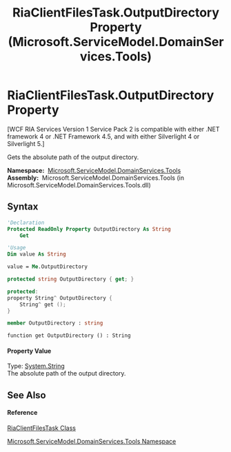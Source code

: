 ﻿---
title: RiaClientFilesTask.OutputDirectory Property  (Microsoft.ServiceModel.DomainServices.Tools)
TOCTitle: OutputDirectory Property
ms:assetid: P:Microsoft.ServiceModel.DomainServices.Tools.RiaClientFilesTask.OutputDirectory
ms:mtpsurl: https://msdn.microsoft.com/en-us/library/microsoft.servicemodel.domainservices.tools.riaclientfilestask.outputdirectory(v=VS.91)
ms:contentKeyID: 32336254
ms.date: 01/27/2012
mtps_version: v=VS.91
f1_keywords:
- Microsoft.ServiceModel.DomainServices.Tools.RiaClientFilesTask.OutputDirectory
- Microsoft.ServiceModel.DomainServices.Tools.RiaClientFilesTask.get_OutputDirectory
dev_langs:
- CSharp
- JScript
- VB
- FSharp
- c++
api_location:
- microsoft.servicemodel.domainservices.tools.dll
api_name:
- Microsoft.ServiceModel.DomainServices.Tools.RiaClientFilesTask.get_OutputDirectory
- Microsoft.ServiceModel.DomainServices.Tools.RiaClientFilesTask.OutputDirectory
api_type:
- Managed
topic_type:
- apiref
- kbSyntax
product_family_name: VS
ROBOTS: INDEX,FOLLOW
---

# RiaClientFilesTask.OutputDirectory Property

\[WCF RIA Services Version 1 Service Pack 2 is compatible with either .NET framework 4 or .NET Framework 4.5, and with either Silverlight 4 or Silverlight 5.\]

Gets the absolute path of the output directory.

**Namespace:**  [Microsoft.ServiceModel.DomainServices.Tools](gg153739\(v=vs.91\).md)  
**Assembly:**  Microsoft.ServiceModel.DomainServices.Tools (in Microsoft.ServiceModel.DomainServices.Tools.dll)

## Syntax

``` vb
'Declaration
Protected ReadOnly Property OutputDirectory As String
    Get
```

``` vb
'Usage
Dim value As String

value = Me.OutputDirectory
```

``` csharp
protected string OutputDirectory { get; }
```

``` c++
protected:
property String^ OutputDirectory {
    String^ get ();
}
```

``` fsharp
member OutputDirectory : string
```

``` jscript
function get OutputDirectory () : String
```

#### Property Value

Type: [System.String](https://msdn.microsoft.com/en-us/library/s1wwdcbf)  
The absolute path of the output directory.  

## See Also

#### Reference

[RiaClientFilesTask Class](gg153747\(v=vs.91\).md)

[Microsoft.ServiceModel.DomainServices.Tools Namespace](gg153739\(v=vs.91\).md)

